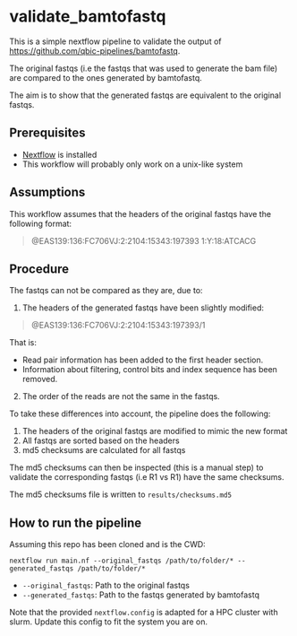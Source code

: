# validate_bamtofastq

This is a simple nextflow pipeline to validate the output of https://github.com/qbic-pipelines/bamtofastq.

The original fastqs (i.e the fastqs that was used to generate the bam file) are compared to the ones generated by bamtofastq.

The aim is to show that the generated fastqs are equivalent to the original fastqs.     


## Prerequisites
 - [Nextflow](https://www.nextflow.io/) is installed
 - This workflow will probably only work on a unix-like system

## Assumptions

This workflow assumes that the headers of the original fastqs have the following format:

> @EAS139:136:FC706VJ:2:2104:15343:197393 1:Y:18:ATCACG

## Procedure
The fastqs can not be compared as they are, due to:

 1. The headers of the generated fastqs have been slightly modified:

 > @EAS139:136:FC706VJ:2:2104:15343:197393/1

 That is:
  - Read pair information has been added to the first header section.
  - Information about filtering, control bits and index sequence has been removed.

2. The order of the reads are not the same in the fastqs.

To take these differences into account, the pipeline does the following:
 1. The headers of the original fastqs are modified to mimic the new format
 2. All fastqs are sorted based on the headers
 3. md5 checksums are calculated for all fastqs

The md5 checksums can then be inspected (this is a manual step) to validate the corresponding fastqs (i.e R1 vs R1) have the same checksums.

The md5 checksums file is written to `results/checksums.md5`

## How to run the pipeline

Assuming this repo has been cloned and is the CWD:

`nextflow run main.nf --original_fastqs /path/to/folder/* --generated_fastqs /path/to/folder/*`

 - `--original_fastqs`: Path to the original fastqs
 - `--generated_fastqs`: Path to the fastqs generated by bamtofastq 

Note that the provided `nextflow.config` is adapted for a HPC cluster with slurm. Update this config to fit the system you are on.

